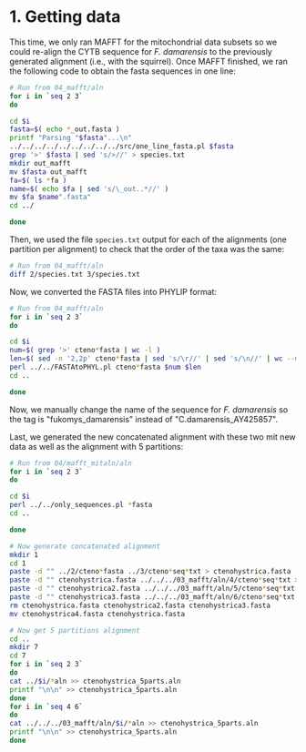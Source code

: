 # 1. Getting data
This time, we only ran MAFFT for the mitochondrial data subsets so we could re-align the 
CYTB sequence for _F. damarensis_ to the previously generated alignment (i.e., with the 
squirrel). Once MAFFT finished, we ran the following code to obtain the fasta sequences in one line:

```sh
# Run from 04_mafft/aln
for i in `seq 2 3`
do

cd $i 
fasta=$( echo *_out.fasta )
printf "Parsing "$fasta"...\n"
../../../../../../../../../src/one_line_fasta.pl $fasta
grep '>' $fasta | sed 's/>//' > species.txt
mkdir out_mafft 
mv $fasta out_mafft
fa=$( ls *fa )
name=$( echo $fa | sed 's/\_out..*//' )
mv $fa $name".fasta"
cd ../

done
```

Then, we used the file `species.txt` output for each of the alignments (one partition per alignment) to check 
that the order of the taxa was the same:

```sh
# Run from 04_mafft/aln
diff 2/species.txt 3/species.txt 
```

Now, we converted the FASTA files into PHYLIP format:

```sh
# Run from 04_mafft/aln
for i in `seq 2 3`
do 

cd $i
num=$( grep '>' cteno*fasta | wc -l )
len=$( sed -n '2,2p' cteno*fasta | sed 's/\r//' | sed 's/\n//' | wc --m )
perl ../../FASTAtoPHYL.pl cteno*fasta $num $len 
cd ..

done
```

Now, we manually change the name of the sequence for *F. damarensis* so the tag 
is "fukomys_damarensis" instead of "C.damarensis_AY425857".

Last, we generated the new concatenated alignment with these two mit new data as well 
as the alignment with 5 partitions:

```sh 
# Run from 04/mafft_mitaln/aln
for i in `seq 2 3`
do 

cd $i 
perl ../../only_sequences.pl *fasta
cd ..

done

# Now generate concatenated alignment 
mkdir 1
cd 1
paste -d "" ../2/cteno*fasta ../3/cteno*seq*txt > ctenohystrica.fasta 
paste -d "" ctenohystrica.fasta ../../../03_mafft/aln/4/cteno*seq*txt > ctenohystrica2.fasta 
paste -d "" ctenohystrica2.fasta ../../../03_mafft/aln/5/cteno*seq*txt > ctenohystrica3.fasta 
paste -d "" ctenohystrica3.fasta ../../../03_mafft/aln/6/cteno*seq*txt > ctenohystrica4.fasta
rm ctenohystrica.fasta ctenohystrica2.fasta ctenohystrica3.fasta
mv ctenohystrica4.fasta ctenohystrica.fasta

# Now get 5 partitions alignment
cd ..
mkdir 7
cd 7
for i in `seq 2 3`
do 
cat ../$i/*aln >> ctenohystrica_5parts.aln
printf "\n\n" >> ctenohystrica_5parts.aln
done 
for i in `seq 4 6` 
do
cat ../../../03_mafft/aln/$i/*aln >> ctenohystrica_5parts.aln
printf "\n\n" >> ctenohystrica_5parts.aln
done
```